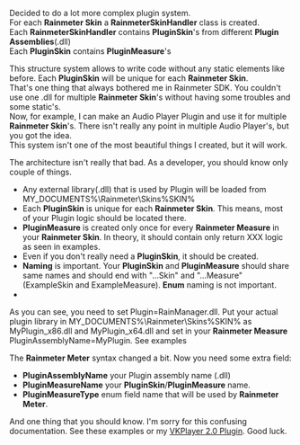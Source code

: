 Decided to do a lot more complex plugin system.  
For each **Rainmeter Skin** a **RainmeterSkinHandler** class is created.  
Each **RainmeterSkinHandler** contains **PluginSkin**'s from different **Plugin Assemblies**(.dll)  
Each **PluginSkin** contains **PluginMeasure**'s  
  
This structure system allows to write code without any static elements like before. Each **PluginSkin** will be unique for each **Rainmeter Skin**.  
That's one thing that always bothered me in Rainmeter SDK. You couldn't use one .dll for multiple **Rainmeter Skin**'s without having some troubles and some static's.  
Now, for example, I can make an Audio Player Plugin and use it for multiple **Rainmeter Skin**'s. There isn't really any point in multiple Audio Player's, but you got the idea.  
This system isn't one of the most beautiful things I created, but it will work.  
  
  
The architecture isn't really that bad. As a developer, you should know only couple of things.  
* Any external library(.dll) that is used by Plugin will be loaded from MY_DOCUMENTS%\Rainmeter\Skins\%SKIN%
* Each **PluginSkin** is unique for each **Rainmeter Skin**. This means, most of your Plugin logic should be located there.  
* **PluginMeasure** is created only once for every **Rainmeter Measure** in your **Rainmeter Skin**. In theory, it should contain only return XXX logic as seen in examples.  
* Even if you don't really need a **PluginSkin**, it should be created.
* **Naming** is important. Your **PluginSkin** and **PluginMeasure** should share same names and should end with "...Skin" and "...Measure" (ExampleSkin and ExampleMeasure). **Enum** naming is not important.  
* 
As you can see, you need to set Plugin=RainManager.dll. Put your actual plugin library in MY_DOCUMENTS%\Rainmeter\Skins\%SKIN% as MyPlugin_x86.dll and MyPlugin_x64.dll and set in your **Rainmeter Measure** PluginAssemblyName=MyPlugin. See examples
   
   
The **Rainmeter Meter** syntax changed a bit. Now you need some extra field: 
* **PluginAssemblyName** your Plugin assembly name (.dll)
* **PluginMeasureName** your **PluginSkin**/**PluginMeasure** name.
* **PluginMeasureType** enum field name that will be used by **Rainmeter Meter**.
   
   
And one thing that you should know. I'm sorry for this confusing documentation. See these examples or my [VKPlayer 2.0 Plugin](https://github.com/Aragas/VKPlayer-2.0). Good luck.
